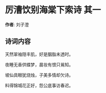 # 厉漕饮别海棠下索诗  其一

**作者**: 刘子澄

## 诗词内容

天然翠袖隠丰肌，好是胭脂未透时。

夜睡无香供蝶梦，晨妆有恨只鶑知。

坡仙具眼犹烧烛，子美多情却欠诗。

料得锦城花正好，怨公底事访春迟。


